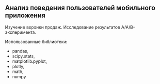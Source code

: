 ## Анализ поведения пользователей мобильного приложения

Изучение воронки продаж. Исследование результатов A/A/B-эксперимента.

Использованные библиотеки: 
* pandas, 
* scipy.stats, 
* matplotlib.pyplot, 
* plotly, 
* math, 
* numpy 
